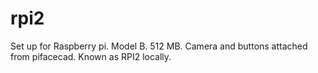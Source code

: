 # rpi2
Set up for Raspberry pi.  Model B. 512 MB.  Camera and buttons attached from pifacecad.  Known as RPI2 locally.
